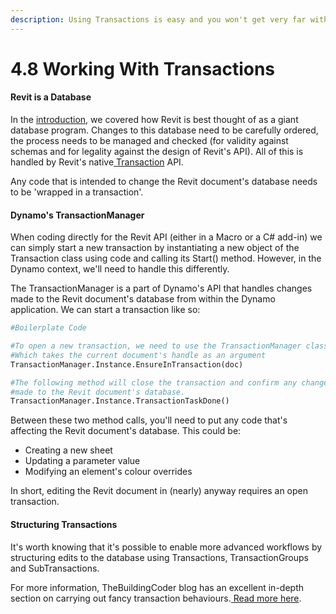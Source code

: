 ```yaml
---
description: Using Transactions is easy and you won't get very far without them!
---
```


# 4.8 Working With Transactions

#### Revit is a Database

In the [introduction](introduction-to-revits-api.md#introduction-to-revits-api), we covered how Revit is best thought of as a giant database program. Changes to this database need to be carefully ordered, the process needs to be managed and checked \(for validity against schemas and for legality against the design of Revit's API\). All of this is handled by Revit's native[ Transaction](https://apidocs.co/apps/revit/2019/308ebf8d-d96d-4643-cd1d-34fffcea53fd.htm) API.

Any code that is intended to change the Revit document's database needs to be 'wrapped in a transaction'.

#### Dynamo's TransactionManager

When coding directly for the Revit API \(either in a Macro or a C\# add-in\) we can simply start a new transaction by instantiating  a new object of the Transaction class using code and calling its Start\(\) method. However, in the Dynamo context, we'll need to handle this differently. 

The TransactionManager is a part of Dynamo's API that handles changes made to the Revit document's database from within the Dynamo application. We can start a transaction like so:

```python
#Boilerplate Code

#To open a new transaction, we need to use the TransactionManager class
#Which takes the current document's handle as an argument
TransactionManager.Instance.EnsureInTransaction(doc)

#The following method will close the transaction and confirm any changes
#made to the Revit document's database.
TransactionManager.Instance.TransactionTaskDone()
```

Between these two method calls, you'll need to put any code that's affecting the Revit document's database. This could be:

* Creating a new sheet
* Updating a parameter value
* Modifying an element's colour overrides

In short, editing the Revit document in \(nearly\) anyway requires an open transaction.

#### Structuring Transactions

It's worth knowing that it's possible to enable more advanced workflows by structuring edits to the database using Transactions, TransactionGroups and SubTransactions.

For more information, TheBuildingCoder blog has an excellent in-depth section on carrying out fancy transaction behaviours.[ Read more here](https://thebuildingcoder.typepad.com/blog/about-the-author.html#5.53).



